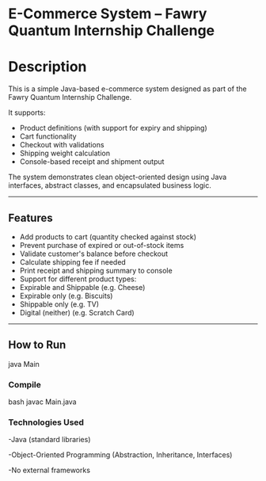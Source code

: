 #  E-Commerce System – Fawry Quantum Internship Challenge

#  Description

This is a simple Java-based e-commerce system designed as part of the Fawry Quantum Internship Challenge.

It supports:
- Product definitions (with support for expiry and shipping)
- Cart functionality
- Checkout with validations
- Shipping weight calculation
- Console-based receipt and shipment output

The system demonstrates clean object-oriented design using Java interfaces, abstract classes, and encapsulated business logic.

---

##  Features

-  Add products to cart (quantity checked against stock)
-  Prevent purchase of expired or out-of-stock items
-  Validate customer's balance before checkout
-  Calculate shipping fee if needed
-  Print receipt and shipping summary to console
-  Support for different product types:
- Expirable and Shippable (e.g. Cheese)
- Expirable only (e.g. Biscuits)
- Shippable only (e.g. TV)
- Digital (neither) (e.g. Scratch Card)

---

##  How to Run
java Main

###  Compile

bash
javac Main.java

### Technologies Used
-Java (standard libraries)

-Object-Oriented Programming (Abstraction, Inheritance, Interfaces)

-No external frameworks


